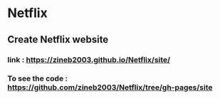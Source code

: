# Netflix
## Create Netflix website
### link : https://zineb2003.github.io/Netflix/site/
### To see the code : https://github.com/zineb2003/Netflix/tree/gh-pages/site
